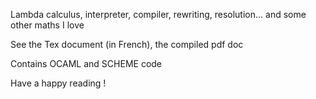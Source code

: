 Lambda calculus, interpreter, compiler, rewriting, resolution... and some other maths I love

See the Tex document (in French), the compiled pdf doc

Contains OCAML and SCHEME code

Have a happy reading !

